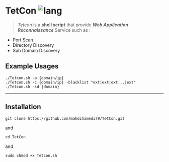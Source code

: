 # TetCon ![lang](https://img.shields.io/badge/Bash-Script-yellow)
>*Tetcon* is a **shell script** that provide ***Web Application Reconnaissance*** Service such as :

- Port Scan
- Directory Discovery
- Sub Domain Discovery


## Example Usages
```
./Tetcon.sh -p {domain/ip}
./Tetcon.sh -c {domain/ip} -blacklist "ext|ext|ext...|ext"
./Tetcon.sh -sd {domain} 

```
---

## Installation
```
git clone https://github.com/mahdihamedi79/TetCon.git
```
and
```
cd TetCon
```
and
```
sudo chmod +x Tetcon.sh
```

